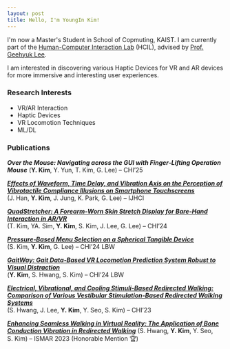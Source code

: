 ```yaml
---
layout: post
title: Hello, I'm YoungIn Kim!
---
```


I'm now a Master's Student in School of Copmuting, KAIST. I am currently part of the [Human-Computer Interaction Lab](https://hcil.kaist.ac.kr) (HCIL), advised by [Prof. Geehyuk Lee](https://cs.kaist.ac.kr/people/view?idx=372&kind=faculty&menu=172).

I am interested in discovering various Haptic Devices for VR and AR devices for more immersive and interesting user experiences.

### Research Interests

* VR/AR Interaction
* Haptic Devices
* VR Locomotion Techniques
* ML/DL

### Publications

**_Over the Mouse: Navigating across the GUI with Finger‑Lifting Operation Mouse_**
(**Y. Kim**, Y. Yun, T. Kim, G. Lee) – CHI’25

[**_Effects of Waveform, Time Delay, and Vibration Axis on the Perception of Vibrotactile Compliance Illusions on Smartphone Touchscreens_**](https://www.tandfonline.com/doi/full/10.1080/10447318.2024.2385184?af=R)  
(J. Han, **Y. Kim**, J. Jung, K. Park, G. Lee) – IJHCI

[**_QuadStretcher: A Forearm‑Worn Skin Stretch Display for Bare‑Hand Interaction in AR/VR_**](https://dl.acm.org/doi/10.1145/3613904.3642067)  
(T. Kim, YA. Sim, **Y. Kim**, S. Kim, J. Lee, G. Lee) – CHI’24

[**_Pressure‑Based Menu Selection on a Spherical Tangible Device_**](https://dl.acm.org/doi/10.1145/3613905.3651090)  
(S. Kim, **Y. Kim**, G. Lee) – CHI’24 LBW

[**_GaitWay: Gait Data‑Based VR Locomotion Prediction System Robust to Visual Distraction_**](https://dl.acm.org/doi/10.1145/3613905.3651073)  
(**Y. Kim**, S. Hwang, S. Kim) – CHI’24 LBW

[**_Electrical, Vibrational, and Cooling Stimuli‑Based Redirected Walking: Comparison of Various Vestibular Stimulation‑Based Redirected Walking Systems_**](https://dl.acm.org/doi/10.1145/3544548.3580862)  
(S. Hwang, J. Lee, **Y. Kim**, Y. Seo, S. Kim) – CHI’23

[**_Enhancing Seamless Walking in Virtual Reality: The Application of Bone Conduction Vibration in Redirected Walking_**](https://ieeexplore.ieee.org/document/10316524)
(S. Hwang, **Y. Kim**, Y. Seo, S. Kim) – ISMAR 2023 (Honorable Mention :trophy:)


